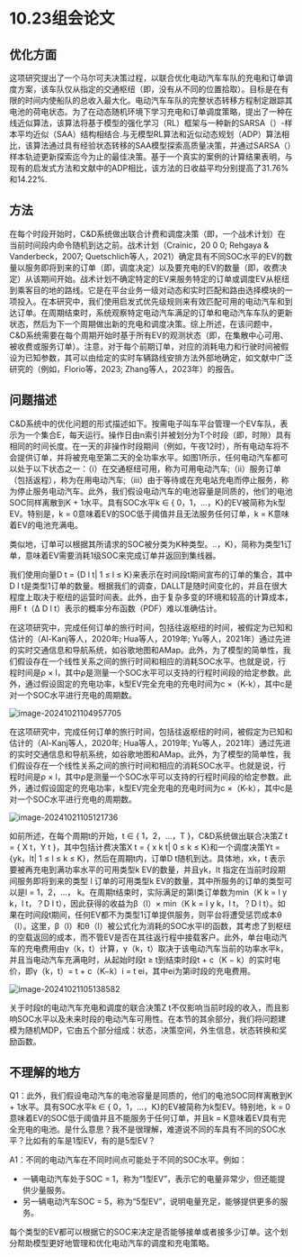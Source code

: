 # 10.23组会论文

## 优化方面

这项研究提出了一个马尔可夫决策过程，以联合优化电动汽车车队的充电和订单调度方案，该车队仅从指定的交通枢纽（即，没有从不同的位置拾取）。目标是在有限的时间内使船队的总收入最大化。电动汽车车队的完整状态转移方程制定跟踪其电池的荷电状态。为了在动态随机环境下学习充电和订单调度策略，提出了一种在线近似算法，该算法将基于模型的强化学习（RL）框架与一种新的SARSA（）-样本平均近似（SAA）结构相结合.与无模型RL算法和近似动态规划（ADP）算法相比，该算法通过具有经验状态转移的SAA模型探索高质量决策，并通过SARSA（）样本轨迹更新探索迄今为止的最佳决策。基于一个真实的案例的计算结果表明，与现有的启发式方法和文献中的ADP相比，该方法的日收益平均分别提高了31.76%和14.22%.

## 方法

在每个时段开始时，C&D系统做出联合计费和调度决策（即，一个战术计划）在当前时间段内命令随机到达之前。战术计划（Crainic，20 0 0; Rehgaya & Vanderbeck，2007; Quetschlich等人，2021）确定具有不同SOC水平的EV的数量以服务即将到来的订单（即，调度决定）以及要充电的EV的数量（即，收费决定）从该期间开始。战术计划不确定特定的EV来服务特定的订单或调度EV从枢纽到乘客目的地的路线。它是在平台业务一级对动态和实时匹配和路由选择模块的一项投入。在本研究中，我们使用启发式优先级规则来有效匹配可用的电动汽车和到达订单。在周期结束时，系统观察特定电动汽车满足的订单和电动汽车车队的更新状态，然后为下一个周期做出新的充电和调度决策。综上所述，在该问题中，C&D系统需要在每个周期开始时基于所有EV的观测状态（即，在集散中心可用、被收费或服务订单）。注意，对于每个前期订单，对应的消耗电力和行驶时间被假设为已知参数，其可以由给定的实时车辆路线安排方法外部地确定，如文献中广泛研究的（例如，Florio等，2023; Zhang等人，2023年）的报告。

## 问题描述

C&D系统中的优化问题的形式描述如下。按需电子叫车平台管理一个EV车队，表示为一个集合E，每天运行。操作日由n索引并被划分为T个时段（即，时隙）具有相同的时间长度。在一天的非操作时段期间（例如，午夜12时），所有电动车将不会提供订单，并将被充电至第二天的全功率水平。如图1所示，任何电动汽车都可以处于以下状态之一：（i）在交通枢纽可用，称为可用电动汽车;（ii）服务订单（包括返程），称为在用电动汽车;（iii）由于等待或在充电站充电而停止服务，称为停止服务电动汽车。此外，我们假设电动汽车的电池容量是同质的，他们的电池SOC同样离散到K + 1水平。具有SOC水平k ∈ { 0，1，...，K}的EV被简称为k型EV。特别是，k = 0意味着EV的SOC低于阈值并且无法服务任何订单，k = K意味着EV的电池充满电。

类似地，订单可以根据其所请求的SOC被分类为K种类型。..，K}，简称为类型1订单，意味着EV需要消耗1级SOC来完成订单并返回到集线器。

我们使用向量D t = {D l t| 1 ≤ l ≤ K}来表示在时间段t期间宣布的订单的集合，其中D l t是类型1订单的数量。根据我们的调查，DALLT是随时间变化的，并且在很大程度上取决于枢纽的运营时间表。此外，由于复杂多变的环境和较高的计算成本，用F t（Δ D l t）表示的概率分布函数（PDF）难以准确估计。

在这项研究中，完成任何订单的旅行时间，包括往返枢纽的时间，被假定为已知和估计的（Al-Kanj等人，2020年; Hua等人，2019年; Yu等人，2021年）通过先进的实时交通信息和导航系统，如谷歌地图和AMap。此外，为了模型的简单性，我们假设存在一个线性关系之间的旅行时间和相应的消耗SOC水平。也就是说，行程时间是ρ × l，其中ρ是测量一个SOC水平可以支持的行程时间段的给定参数。此外，通过假设固定的充电功率，k型EV完全充电的充电时间为c ×（K-k），其中c是对一个SOC水平进行充电的周期数。

![image-20241021104957705](C:\Users\27528\AppData\Roaming\Typora\typora-user-images\image-20241021104957705.png)

在这项研究中，完成任何订单的旅行时间，包括往返枢纽的时间，被假定为已知和估计的（Al-Kanj等人，2020年; Hua等人，2019年; Yu等人，2021年）通过先进的实时交通信息和导航系统，如谷歌地图和AMap。此外，为了模型的简单性，我们假设存在一个线性关系之间的旅行时间和相应的消耗SOC水平。也就是说，行程时间是ρ × l，其中ρ是测量一个SOC水平可以支持的行程时间段的给定参数。此外，通过假设固定的充电功率，k型EV完全充电的充电时间为c ×（K-k），其中c是对一个SOC水平进行充电的周期数。

![image-20241021105121736](C:\Users\27528\AppData\Roaming\Typora\typora-user-images\image-20241021105121736.png)

如前所述，在每个周期t的开始，t ∈ { 1，2，...，T }，C&D系统做出联合决策Z t = { X t，Y t }，其中包括计费决策X t = { x k t| 0 ≤ k ≤ K}和一个调度决策Yt = {yk，lt| 1 ≤ l ≤ k ≤ K}，然后在周期t内，订单D t随机到达。具体地，xk，t  表示要被再充电到满功率水平的可用类型k EV的数量，并且yk，lt   指定在当前时段期间服务即将到来的类型  l  订单的可用类型k EV的数量，其中所服务的订单的类型可以是l = 1，2，...， k。在周期t结束时，实际满足的第l类订单数为min（K k = l y k，l t，？D l t），因此获得的收益为β（l）× min（K k = l y k，l t，？D l t）。如果在时间段t期间，任何EV都不为类型1订单提供服务，则平台将遭受惩罚成本θ（l）。这里，β（l）和θ（l）被公式化为消耗的SOC水平l的函数，其考虑了到枢纽的空载返回的成本，而不管EV是否在其往返行程中接载客户。此外，单台电动汽车的充电费用由γ（k，t）计算，γ（k，t）取决于该电动汽车当前的功率水平k，并且当电动汽车充满电时，从起始时段t ≥ t到结束时段t + c（K − k）的实时电价，即γ（k，t）= t + c（K−k）i = t ei，其中ei为第i时段的充电费用。

![image-20241021105138582](C:\Users\27528\AppData\Roaming\Typora\typora-user-images\image-20241021105138582.png)

关于时段t的电动汽车充电和调度的联合决策Z t不仅影响当前时段的收入，而且影响SOC水平以及未来时段的电动汽车可用性。在本节的其余部分，我们将问题建模为随机MDP，它由五个部分组成：状态，决策空间，外生信息，状态转换和奖励函数。

## 不理解的地方

Q1：此外，我们假设电动汽车的电池容量是同质的，他们的电池SOC同样离散到K + 1水平。具有SOC水平k ∈ { 0，1，...，K}的EV被简称为k型EV。特别地，k = 0意味着EV的SOC低于阈值并且不能服务于任何订单，并且k = K意味着EV具有完全充电的电池。是什么意思？我不是很理解，难道说不同的车具有不同的SOC水平？比如有的车是1型EV，有的是5型EV？

A1：不同的电动汽车在不同时间点可能处于不同的SOC水平。例如：

- 一辆电动汽车处于SOC = 1，称为“1型EV”，表示它的电量非常少，但还能提供少量服务。
- 另一辆电动汽车SOC = 5，称为“5型EV”，说明电量充足，能够提供更多的服务。

每个类型的EV都可以根据它的SOC来决定是否能够接单或者接多少订单。这个划分帮助模型更好地管理和优化电动汽车的调度和充电策略。